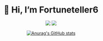 <h1 align="center">👋 Hi, I’m Fortuneteller6</h1>

<div id="center" align="center">

![](https://komarev.com/ghpvc/?username=Fortuneteller6&label=Visitors+Count&color=green) <a href="https://github.com/Fortuneteller6"><img src="https://img.shields.io/badge/GitHub-Fortuneteller6-blue?logo=github" /></a>

</div>

<div id="bottom" align="center">

[![Anurag's GitHub stats](https://github-readme-stats.vercel.app/api?username=Fortuneteller6&hide=contribs,prs)](https://github.com/anuraghazra/github-readme-stats)

</div>

